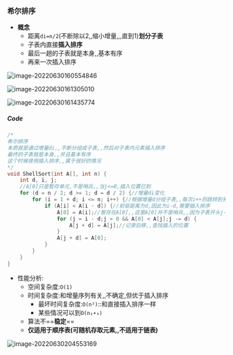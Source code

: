 ### 希尔排序

- **概念**
  - 距离`di=n/2`(不断除以2,,缩小增量,,,直到1)**划分子表**
  - 子表内直接**插入排序**
  - 最后一趟的子表就是本身,,基本有序
  - 再来一次插入排序

![image-20220630160554846](https://cdn.jsdelivr.net/gh/DZX-hhh/Pictures/images/image-20220630160554846.png)

![image-20220630161305010](https://cdn.jsdelivr.net/gh/DZX-hhh/Pictures/images/image-20220630161305010.png)

![image-20220630161435774](https://cdn.jsdelivr.net/gh/DZX-hhh/Pictures/images/image-20220630161435774.png)

##### Code

```cpp
/*
希尔排序
本质就是通过增量di,,不断分组成子表,,然后对子表内元素插入排序
最终的子表就是本身,,并且基本有序
这个时候使用插入排序,,属于很好的情况
*/
void ShellSort(int A[], int n) {
	int d, i, j;
	//A[0]只是暂存单元,不是哨兵,,当j<=0,插入位置已到
	for (d = n / 2; d >= 1; d = d / 2) {//增量di变化
		for (i = 1 + d; i <= n; i++) {//根据增量d分组子表,,每次i++则跳转到另一个子表
			if (A[i] < A[i - d]) {//前驱距离为d,因此为i-d,需要插入排序
				A[0] = A[i];//暂存在A[0],,这里A[0]并不是哨兵,,因为子表开头j-d可能小于0
				for (j = i - d;j > 0 && A[0] < A[j];j -= d) {
					A[j + d] = A[j];//记录后移,,查找插入的位置
				}
				A[j + d] = A[0];
			}
		}
	}
}
```



- 性能分析:
  - 空间复杂度:`O(1)`
  - 时间复杂度:和增量序列有关,,不确定,但优于插入排序
    - 最坏时间复杂度:`O(n²)`::和直接插入排序一样
    -  某些情况可以到`O(n₁∙₃)`
  - 算法不==**稳定**==
  - **仅适用于顺序表(可随机存取元素,,不适用于链表)**

![image-20220630204553169](https://cdn.jsdelivr.net/gh/DZX-hhh/Pictures/images/image-20220630204553169.png)

